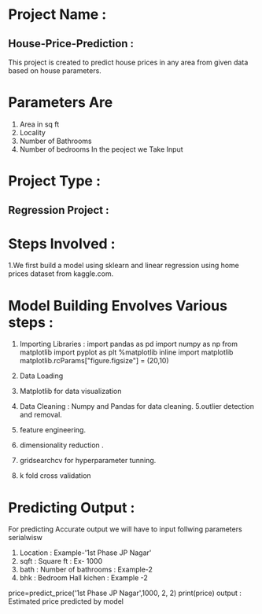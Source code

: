 # Project Name :
## House-Price-Prediction :
This project is created to predict house prices in any area from given data based on house parameters.
# Parameters Are
1. Area in sq ft
2. Locality
3. Number of Bathrooms
4. Number of bedrooms 
In the peoject we Take Input 

# Project Type :
## Regression Project : 

# Steps Involved :
1.We first build a model using sklearn and linear regression using home prices dataset from kaggle.com.
# Model Building Envolves Various steps :
1. Importing Libraries :
     import pandas as pd
import numpy as np
from matplotlib import pyplot as plt
%matplotlib inline
import matplotlib 
matplotlib.rcParams["figure.figsize"] = (20,10)

2. Data Loading 
3. Matplotlib for data visualization
4. Data Cleaning :
   Numpy and Pandas for data cleaning.
5.outlier detection and removal.
6. feature engineering.
7. dimensionality reduction .
8. gridsearchcv for hyperparameter tunning.
9. k fold cross validation  


# Predicting Output :
For predicting Accurate output we will have to input follwing parameters serialwisw
1. Location : Example-'1st Phase JP Nagar'
2. sqft : Square ft : Ex- 1000
3. bath : Number of bathrooms : Example-2
4. bhk  : Bedroom Hall kichen : Example -2



price=predict_price('1st Phase JP Nagar',1000, 2, 2)
 print(price)
 output : Estimated price predicted by model


 

